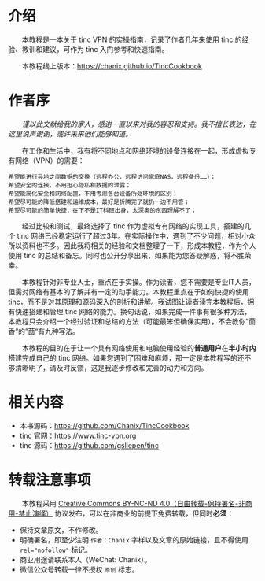# 介绍

　　本教程是一本关于 tinc VPN 的实操指南，记录了作者几年来使用 tinc 的经验、教训和建议，可作为 tinc 入门参考和快速指南。



　　本教程线上版本：https://chanix.github.io/TincCookbook




# 作者序

　　*谨以此文献给我的家人，感谢一直以来对我的容忍和支持。我不擅长表达，在这里说声谢谢，或许未来他们能够知道。*



　　在工作和生活中，我有将不同地点和网络环境的设备连接在一起，形成虚拟专有网络（VPN）的需要：

	希望能进行异地之间数据的交换（远程办公，远程访问家庭NAS，远程备份……）；
	希望安全的连接，不用担心隐私和数据的泄露；
	希望能简化安全和网络配置，不用考虑各台设备所处环境的区别；
	希望尽可能的降低搭建和运维成本，最好是折腾完了就扔一边不用管；
	希望尽可能的简单快捷，在下不是IT科班出身，太深奥的东西理解不了；

　　经过比较和测试，最终选择了 tinc 作为虚拟专有网络的实现工具，搭建的几个 tinc 网络已经稳定运行了超过3年。在实际操作中，遇到了不少问题，相对小众所以资料也不多。因此我将相关的经验和文档整理了一下，形成本教程，作为个人使用 tinc 的总结和备忘。同时也公开分享出来，如果能为您答疑解惑，将不胜荣幸。

　　本教程针对非专业人士，重点在于实操。作为读者，您不需要是专业IT人员，但需对网络有基本的了解并有一定的动手能力。本教程重点在于如何快捷的使用 tinc，而不是对其原理和源码深入的剖析和讲解。我试图让读者读完本教程后，拥有快速搭建和管理 tinc 网络的能力。换句话说，如果完成一件事有很多种方法，本教程只会介绍一个经过验证和总结的方法（可能最笨但确保实用），不会教你”茴香“的”茴“有九种写法。

　　本教程的目的在于让一个具有网络使用和电脑使用经验的**普通用户**在**半小时内**搭建完成自己的 tinc 网络。如果您遇到了困难和麻烦，那一定是本教程写的还不够清晰明了，请及时反馈，这是我逐步修改和完善的动力和方向。





# 相关内容
- 本书源码：https://github.com/Chanix/TincCookbook
- tinc 官网：https://www.tinc-vpn.org
- tinc 源码：https://github.com/gsliepen/tinc



# 转载注意事项

　　本教程采用 [Creative Commons BY-NC-ND 4.0（自由转载-保持署名-非商用-禁止演绎）](http://creativecommons.org/licenses/by-nc-nd/4.0/deed.zh) 协议发布，可以在非商业的前提下免费转载，但同时**必须**：

- 保持文章原文，不作修改。
- 明确署名，即至少注明 `作者：Chanix` 字样以及文章的原始链接，且不得使用 `rel="nofollow"` 标记。
- 商业用途请联系本人（WeChat: Chanix）。
- 微信公众号转载一律不授权 `原创` 标志。

